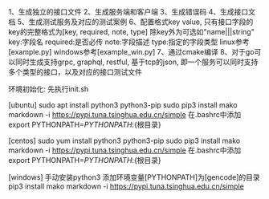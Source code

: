 1、生成独立的接口文件
2、生成服务端和客户端
3、生成错误码
4、生成接口文档
5、生成测试服务及对应的测试案例
6、配置格式key value, 只有接口字段的key的完整格式为[key, required, note, type] 除key外为可选如"name|||string"
   key:字段名
   required:是否必传
   note:字段描述
   type:指定的字段类型
   linux参考[example.py]
   windows参考[example_win.py]
7、通过cmake编译
8、对于go可以同时生成支持grpc, graphql, restful, 基于tcp的json, 即一个服务可以同时支持多个类型的接口，以及对应的接口测试文件


环境初始化:
先执行init.sh

[ubuntu]
sudo apt install python3 python3-pip
sudo pip3 install mako markdown -i https://pypi.tuna.tsinghua.edu.cn/simple
在.bashrc中添加
export PYTHONPATH=$PYTHONPATH:${根目录}

[centos]
sudo yum install python3 python3-pip
sudo pip3 install mako markdown -i https://pypi.tuna.tsinghua.edu.cn/simple
在.bashrc中添加
export PYTHONPATH=$PYTHONPATH:${根目录}

[windows]
手动安装python3
添加环境变量[PYTHONPATH]为[gencode]的目录
pip3 install mako markdown -i https://pypi.tuna.tsinghua.edu.cn/simple

